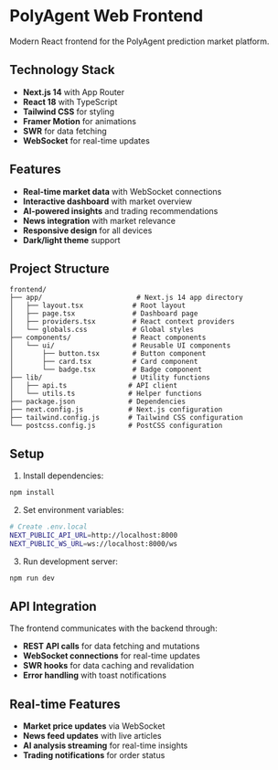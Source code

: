 # PolyAgent Web Frontend

Modern React frontend for the PolyAgent prediction market platform.

## Technology Stack

- **Next.js 14** with App Router
- **React 18** with TypeScript
- **Tailwind CSS** for styling
- **Framer Motion** for animations
- **SWR** for data fetching
- **WebSocket** for real-time updates

## Features

- **Real-time market data** with WebSocket connections
- **Interactive dashboard** with market overview
- **AI-powered insights** and trading recommendations
- **News integration** with market relevance
- **Responsive design** for all devices
- **Dark/light theme** support

## Project Structure

```
frontend/
├── app/                       # Next.js 14 app directory
│   ├── layout.tsx            # Root layout
│   ├── page.tsx              # Dashboard page
│   ├── providers.tsx         # React context providers
│   └── globals.css           # Global styles
├── components/               # React components
│   └── ui/                   # Reusable UI components
│       ├── button.tsx        # Button component
│       ├── card.tsx          # Card component
│       └── badge.tsx         # Badge component
├── lib/                      # Utility functions
│   ├── api.ts               # API client
│   └── utils.ts             # Helper functions
├── package.json             # Dependencies
├── next.config.js           # Next.js configuration
├── tailwind.config.js       # Tailwind CSS configuration
└── postcss.config.js        # PostCSS configuration
```

## Setup

1. Install dependencies:
```bash
npm install
```

2. Set environment variables:
```bash
# Create .env.local
NEXT_PUBLIC_API_URL=http://localhost:8000
NEXT_PUBLIC_WS_URL=ws://localhost:8000/ws
```

3. Run development server:
```bash
npm run dev
```

## API Integration

The frontend communicates with the backend through:

- **REST API calls** for data fetching and mutations
- **WebSocket connections** for real-time updates
- **SWR hooks** for data caching and revalidation
- **Error handling** with toast notifications

## Real-time Features

- **Market price updates** via WebSocket
- **News feed updates** with live articles
- **AI analysis streaming** for real-time insights
- **Trading notifications** for order status